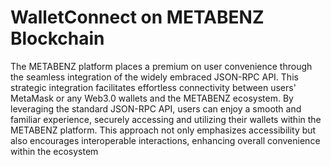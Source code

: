 # WalletConnect on METABENZ Blockchain

The METABENZ platform places a premium on user convenience through the seamless integration of the widely embraced JSON-RPC API. This strategic integration facilitates effortless connectivity between users' MetaMask or any Web3.0 wallets and the METABENZ ecosystem. By leveraging the standard JSON-RPC API, users can enjoy a smooth and familiar experience, securely accessing and utilizing their wallets within the METABENZ platform. This approach not only emphasizes accessibility but also encourages interoperable interactions, enhancing overall convenience within the ecosystem
